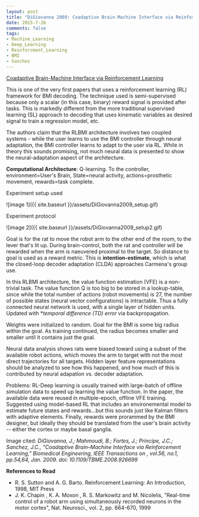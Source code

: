 ```yaml
---
layout: post
title: "DiGiovanna 2009: Coadaptive Brain-Machine Interface via Reinforcement Learning"
date: 2015-7-26
comments: false
tags:
- Machine_Learning
- Deep_Learning
- Reinforcment_Learning
- BMI
- Sanchez
---
```


[Coadaptive Brain-Machine Interface via Reinforcement Learning](http://www.bme.miami.edu/nrg/publications/journal/journal%2017.pdf)


This is one of the very first papers that uses a reinforcement learning (RL) framework for BMI decoding. The technique used is semi-supervised because only a scalar (in this case, binary) reward signal is provided after tasks. This is markedly different from the more traditional supervised learning (SL) approach to decoding that uses kinematic variables as desired signal to train a regression model, etc.

The authors claim that the RLBMI architecture involves two coupled systems - while the user learns to use the BMI controller through neural adaptation, the BMI controller learns to adapt to the user via RL. While in theory this sounds promising, not much neural data is presented to show the neural-adaptation aspect of the architecture.

**Computational Architecture**: Q-learning. To the controller, environment=User's Brain, State=neural activity, actions=prosthetic movement, rewards=task complete.

Experiment setup used

![image 1]({{ site.baseurl }}/assets/DiGiovanna2009_setup.gif)

Experiment protocol

![image 2]({{ site.baseurl }}/assets/DiGiovanna2009_setup2.gif)

Goal is for the rat to move the robot arm to the other end of the room, to the lever that's lit up. During brain-control, both the rat and controller will be rewarded when the arm is naeuvered proximal to the target. So distance to goal is used as a reward metric. This is **intention-estimate**, which is what the closed-loop decoder adaptation (CLDA) approaches Carmena's group use.

In this RLBMI architecture, the value function estimation (VFE) is a non-trivial task. The value function Q is too big to be stored in a lookup-table, since while the total number of actions (robot movements) is 27, the number of possible states (neural vector configurations) is intractable. Thus a fully connected neural network is used, with a single layer of hidden units. Updated with **temporal difference (TD) error* via backpropagation.

Weights were initialized to random. Goal for the BMI is some big radius within the goal. As training continued, the radius becomes smaller and smaller until it contains just the goal.

Neural data analysis shows rats were biased toward using a subset of the available robot actions, which moves the arm to target with not the most direct trajectories for all targets. Hidden layer feature representations should be analyzed to see how this happened, and how much of this is contributed by neural adapation vs. decoder adaptation.

Problems: RL-Deep learning is usually trained with large-batch of offline simulation data to speed up learning the value function. In the paper, the available data were reused in multiple-epoch, offline VFE training. Suggested using model-based RL that includes an environemental model to estimate future states and rewards...but this sounds just like Kalman filters with adaptive elements. Finally, rewards were prorammed by the BMI designer, but ideally they should be translated from the user's brain activity -- either the cortex or maybe basal ganglia.

Image cited: *DiGiovanna, J.; Mahmoudi, B.; Fortes, J.; Principe, J.C.; Sanchez, J.C., "Coadaptive Brain–Machine Interface via Reinforcement Learning," Biomedical Engineering, IEEE Transactions on , vol.56, no.1, pp.54,64, Jan. 2009. doi: 10.1109/TBME.2008.926699*

**References to Read**

* R. S. Sutton and A. G. Barto. Reinforcement Learning: An Introduction, 1998, MIT Press
* J. K. Chapin , K. A. Moxon , R. S. Markowitz and M. Nicolelis, "Real-time control of a robot arm using simultaneously recorded neurons in the motor cortex", Nat. Neurosci., vol. 2, pp. 664-670, 1999

